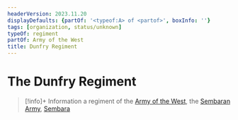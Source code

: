 ```yaml
---
headerVersion: 2023.11.20
displayDefaults: {partOf: '<typeof:A> of <partof>', boxInfo: ''}
tags: [organization, status/unknown]
typeOf: regiment
partOf: Army of the West
title: Dunfry Regiment
---
```

# The Dunfry Regiment
>[!info]+ Information
> a regiment of the [Army of the West](<./army-of-the-west.md>), the [Sembaran Army](<./sembaran-army.md>), [Sembara](<../../gazetteer/greater-sembara/sembara/sembara.md>)

